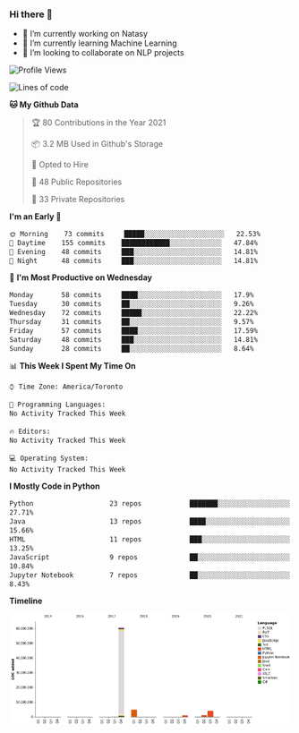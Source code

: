 ### Hi there 👋

<!--
**disooqi/disooqi** is a ✨ _special_ ✨ repository because its `README.md` (this file) appears on your GitHub profile.
-->
- 🔭 I’m currently working on Natasy
- 🌱 I’m currently learning Machine Learning
- 👯 I’m looking to collaborate on NLP projects
<!--
- 🤔 I’m looking for help with ...
- 💬 Ask me about ...
- 📫 How to reach me: http://mohamed.eldesouki.ca
- 😄 Pronouns: ...
- ⚡ Fun fact: ...
-->

<!--START_SECTION:waka-->
![Profile Views](http://img.shields.io/badge/Profile%20Views-1-blue)

![Lines of code](https://img.shields.io/badge/From%20Hello%20World%20I%27ve%20Written-72.4%20million%20lines%20of%20code-blue)

**🐱 My Github Data** 

> 🏆 80 Contributions in the Year 2021
 > 
> 📦 3.2 MB Used in Github's Storage 
 > 
> 💼 Opted to Hire
 > 
> 📜 48 Public Repositories 
 > 
> 🔑 33 Private Repositories  
 > 
**I'm an Early 🐤** 

```text
🌞 Morning    73 commits     █████░░░░░░░░░░░░░░░░░░░░   22.53% 
🌆 Daytime    155 commits    ████████████░░░░░░░░░░░░░   47.84% 
🌃 Evening    48 commits     ███░░░░░░░░░░░░░░░░░░░░░░   14.81% 
🌙 Night      48 commits     ███░░░░░░░░░░░░░░░░░░░░░░   14.81%

```
📅 **I'm Most Productive on Wednesday** 

```text
Monday       58 commits     ████░░░░░░░░░░░░░░░░░░░░░   17.9% 
Tuesday      30 commits     ██░░░░░░░░░░░░░░░░░░░░░░░   9.26% 
Wednesday    72 commits     █████░░░░░░░░░░░░░░░░░░░░   22.22% 
Thursday     31 commits     ██░░░░░░░░░░░░░░░░░░░░░░░   9.57% 
Friday       57 commits     ████░░░░░░░░░░░░░░░░░░░░░   17.59% 
Saturday     48 commits     ███░░░░░░░░░░░░░░░░░░░░░░   14.81% 
Sunday       28 commits     ██░░░░░░░░░░░░░░░░░░░░░░░   8.64%

```


📊 **This Week I Spent My Time On** 

```text
⌚︎ Time Zone: America/Toronto

💬 Programming Languages: 
No Activity Tracked This Week

🔥 Editors: 
No Activity Tracked This Week

💻 Operating System: 
No Activity Tracked This Week

```

**I Mostly Code in Python** 

```text
Python                   23 repos            ███████░░░░░░░░░░░░░░░░░░   27.71% 
Java                     13 repos            ████░░░░░░░░░░░░░░░░░░░░░   15.66% 
HTML                     11 repos            ███░░░░░░░░░░░░░░░░░░░░░░   13.25% 
JavaScript               9 repos             ██░░░░░░░░░░░░░░░░░░░░░░░   10.84% 
Jupyter Notebook         7 repos             ██░░░░░░░░░░░░░░░░░░░░░░░   8.43%

```


**Timeline**

![Chart not found](https://raw.githubusercontent.com/disooqi/disooqi/master/charts/bar_graph.png) 


<!--END_SECTION:waka-->

